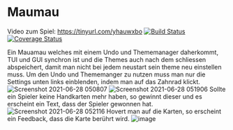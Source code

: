 # Maumau
Video zum Spiel: https://tinyurl.com/yhauwxbo
[![Build Status](https://travis-ci.com/MaxHD00/Maumau.svg?branch=main)](https://travis-ci.com/MaxHD00/Maumau)
[![Coverage Status](https://coveralls.io/repos/github/MaxHD00/Maumau/badge.svg?branch=main)](https://coveralls.io/github/MaxHD00/Maumau?branch=main)

Ein Mauamau welches mit einem Undo und Thememanager daherkommt, TUI und GUI synchron ist und die Themes auch nach dem schliessen abspeichert, damit man nicht bei jedem neustart sein theme neu einstellen muss. Um den Undo und Thememanger zu nutzen muss man nur die Settings unten links einblenden, indem man auf das Zahnrad klickt.
![Screenshot 2021-06-28 050807](https://user-images.githubusercontent.com/31143468/123573802-e333f500-d7ce-11eb-82bd-0696b5d9e5ca.png)
![Screenshot 2021-06-28 051906](https://user-images.githubusercontent.com/31143468/123574577-61dd6200-d7d0-11eb-872e-92b13ab17372.png)
Sollte ein Spieler keine Handkarten mehr haben, so gewinnt dieser und es erscheint ein Text, dass der Spieler gewonnen hat.
![Screenshot 2021-06-28 052116](https://user-images.githubusercontent.com/31143468/123574723-b1239280-d7d0-11eb-8f12-c082feb8ebfe.png)
Hovert man auf die Karten, so erscheint ein Feedback, dass die Karte berührt wird.
![image](https://user-images.githubusercontent.com/31143468/123574842-dfa16d80-d7d0-11eb-81be-16dcf93b435e.png)
